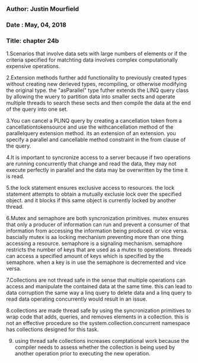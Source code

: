 ### Author: Justin Mourfield
### Date : May, 04, 2018
### Title: chapter 24b

1.Scenarios that involve data sets with large numbers of elements or if the criteria specified for matchting data involves complex computationally expensive operations. 

2.Extension methods further add functionality to previously created types without creating new derieved types, recompiling, or otherwise modifying the original type. the "asParallel" type futher extends the LINQ query class by allowing the wuery to partition data into smaller sects and operate multiple threads to search these sects and then compile the data at the end of the query into one set. 

3.You can cancel a PLINQ query by creating a cancellation token from a cancellationtokensource and use the withcancellation method of the parallelquery extension method. its an extension of an extension. you specify a parallel and cancellable method constraint in the from clause of the query.

4.It is important to syncronize access to a server because if two operations are running concurrently that change and read the data, they may not execute perfectly in parallel and the data may be overwritten by the time it is read. 

5.the lock statement ensures exclusive access to resources. the lock statement attempts to obtain a mutually exclusie lock over the specified object. and it blocks if this same object is currently locked by another thread. 

6.Mutex and semaphore are both syncronization primitives. mutex ensures that only a producer of information can run and prevent a consumer of that information from accessing the information being produced. or vice versa. bascially mutex is aa locking mechanism preventing more than one thing accessing a resource. semaphore is a signaling mechanism. semaphore restricts the number of keys that are used as a mutex to operations. threads can access a specified amount of keys which is specified by the semaphore. when a key is in use the semaphore is decremented and vice versa. 

7.Collections are not thread safe in the sense that multiple operations can access and manipulate the contained data at the same time. this can lead to data corruption the same way a linq query to delete data and a linq query to read data operating concurrently would result in an issue.  

8.collections are made thread safe by using the syncronization primitives to wrap code that adds, queries, and removes elements in a collection. this is not an effective procedure so the system.collection.concurrent namespace has collections designed for this task.

9. using thread safe collections increases comptational work because the compiler needs to assess whether the collection is being used by another operation prior to executing the new operation. 